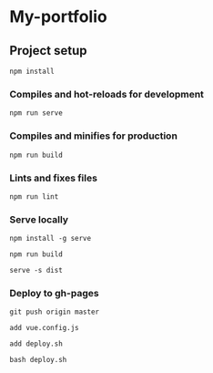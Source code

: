 # My-portfolio

## Project setup

```
npm install
```

### Compiles and hot-reloads for development

```
npm run serve
```

### Compiles and minifies for production

```
npm run build
```

### Lints and fixes files

```
npm run lint
```

### Serve locally

```
npm install -g serve
```

```
npm run build
```

```
serve -s dist
```

### Deploy to gh-pages

```
git push origin master
```

```
add vue.config.js
```

```
add deploy.sh
```

```
bash deploy.sh
```
